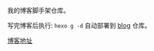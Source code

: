 我的博客脚手架仓库。

写完博客后执行: `hexo g -d` 自动部署到 [blog](https://github.com/ymjrcc/blog) 仓库。

[博客地址](https://ymjrcc.github.io/blog/)